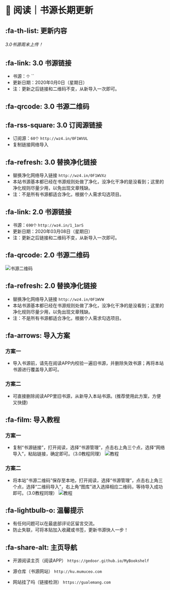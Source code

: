 # 📖 阅读｜书源长期更新

##  :fa-th-list: 更新内容

###### 3.0书源周末上传！

##  :fa-link: 3.0 书源链接

- 书源：`个`
``
- 更新日期：2020年0月0日（星期日）
- 注：更新之后链接和二维码不变，从新导入一次即可。

##  :fa-qrcode: 3.0 书源二维码



##   :fa-rss-square: 3.0 订阅源链接

- 订阅源：`60个`
`http://wz4.in/0F1WVUL`
- 复制链接网络导入

##   :fa-refresh: 3.0 替换净化链接

- 替换净化网络导入链接
`http://wz4.in/0F1WVXz`
- 本站书源基本都已经在书源规则处做了净化，没净化干净的是没看到；这里的净化规则尽量少用，以免出现文章残缺。
- 注：不是所有书源都适合净化，根据个人需求勾选项目。

##  :fa-link: 2.0 书源链接

- 书源：`690个`
`http://wz4.in/1_1arS`
- 更新日期：2020年03月08日（星期日）
- 注：更新之后链接和二维码不变，从新导入一次即可。

##  :fa-qrcode: 2.0 书源二维码

![书源二维码](https://images.gitee.com/uploads/images/2020/0313/012156_b83f74d9_5572791.png "书源二维码.png")

##  :fa-refresh: 2.0 替换净化链接

- 替换净化网络导入链接
`http://wz4.in/0F1WVW`
- 本站书源基本都已经在书源规则处做了净化，没净化干净的是没看到；这里的净化规则尽量少用，以免出现文章残缺。
- 注：不是所有书源都适合净化，根据个人需求勾选项目。

##  :fa-arrows: 导入方案

### 方案一
- 导入书源前，请先在阅读APP内校验一遍旧书源，并删除失效书源；再将本站书源进行覆盖导入即可。

### 方案二
- 可直接删除阅读APP里旧书源，从新导入本站书源。(推荐使用此方案，方便又快捷)


##  :fa-film: 导入教程

### 方案一
- 复制“书源链接”，打开阅读，选择“书源管理”，点击右上角三个点，选择“网络导入”，粘贴链接，确定即可。（3.0教程同理）
![教程](https://images.gitee.com/uploads/images/2020/0116/043317_4866ecb8_5572791.png "网络导入.png")

### 方案二
- 将本站“书源二维码”保存至本地，打开阅读，选择“书源管理”，点击右上角三个点，选择“二维码导入”，右上角“图库”进入选择相应二维码，等待导入成功即可。（3.0教程同理）
![教程](https://images.gitee.com/uploads/images/2020/0116/045835_d9f8b4cd_5572791.png "二维码导入.png")

##  :fa-lightbulb-o: 温馨提示

- 有任何问题可以在最底部评论区留言交流。
- 防止失联，可将本贴加入收藏或书签，更新书源快人一步！

##   :fa-share-alt: 主页导航

- 开源阅读主页（阅读APP）
`https://gedoor.github.io/MyBookshelf`

- 源仓库（书源网站）
`http://ku.mumuceo.com`

- 网站挂了吗（链接检测）
`https://gualemang.com`
